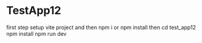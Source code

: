 # TestApp12
first step setup vite project 
and then
npm i or npm install
then
  cd test_app12
  npm install
  npm run dev